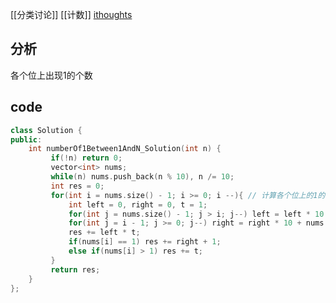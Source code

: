 [[分类讨论]] [[计数]]
[ithoughts](ithoughts://open?path=/Local/NutStore/214%20-%20DS%20-%20%E6%95%B0%E6%8D%AE%E7%BB%93%E6%9E%84/%E5%8A%A8%E6%80%81%E8%A7%84%E5%88%92-ACWing.itmz&topic=2D18F5A6-0F22-4387-97E0-8995B5AD1218)
## 分析
各个位上出现1的个数

## code
```c++
class Solution {
public:
    int numberOf1Between1AndN_Solution(int n) {
         if(!n) return 0;
         vector<int> nums;
         while(n) nums.push_back(n % 10), n /= 10;
         int res = 0;
         for(int i = nums.size() - 1; i >= 0; i --){ // 计算各个位上的1的个数
             int left = 0, right = 0, t = 1;
             for(int j = nums.size() - 1; j > i; j--) left = left * 10 + nums[j];
             for(int j = i - 1; j >= 0; j--) right = right * 10 + nums[j], t *= 10; // t是计算右边的个数
             res += left * t;
             if(nums[i] == 1) res += right + 1;
             else if(nums[i] > 1) res += t;
         }
         return res;
    }
};
```